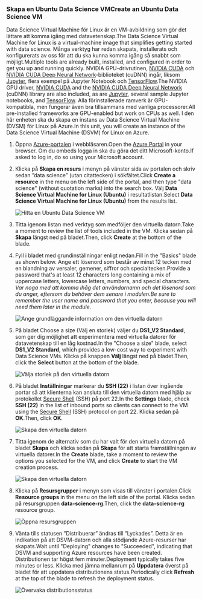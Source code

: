 ### <a name="create-an-ubuntu-data-science-vm"></a><span data-ttu-id="e4f64-101">Skapa en Ubuntu Data Science VM</span><span class="sxs-lookup"><span data-stu-id="e4f64-101">Create an Ubuntu Data Science VM</span></span>

<span data-ttu-id="e4f64-102">Data Science Virtual Machine för Linux är en VM-avbildning som gör det lättare att komma igång med datavetenskap.</span><span class="sxs-lookup"><span data-stu-id="e4f64-102">The Data Science Virtual Machine for Linux is a virtual-machine image that simplifies getting started with data science.</span></span> <span data-ttu-id="e4f64-103">Många verktyg har redan skapats, installerats och konfigurerats av oss för att du ska kunna komma igång så snabbt som möjligt.</span><span class="sxs-lookup"><span data-stu-id="e4f64-103">Multiple tools are already built, installed, and configured in order to get you up and running quickly.</span></span> <span data-ttu-id="e4f64-104">NVIDIA GPU-drivrutinen, [NVIDIA CUDA](https://developer.nvidia.com/cuda-downloads) och [NVIDIA CUDA Deep Neural Network](https://developer.nvidia.com/cudnn)-biblioteket (cuDNN) ingår, liksom [Jupyter](http://jupyter.org/), flera exempel på Jupyter Notebook och [TensorFlow](https://www.tensorflow.org/).</span><span class="sxs-lookup"><span data-stu-id="e4f64-104">The NVIDIA GPU driver, [NVIDIA CUDA](https://developer.nvidia.com/cuda-downloads) and the [NVIDIA CUDA Deep Neural Network](https://developer.nvidia.com/cudnn) (cuDNN) library are also included, as are [Jupyter](http://jupyter.org/), several sample Jupyter notebooks, and [TensorFlow](https://www.tensorflow.org/).</span></span> <span data-ttu-id="e4f64-105">Alla förinstallerade ramverk är GPU-kompatibla, men fungerar även bra tillsammans med vanliga processorer.</span><span class="sxs-lookup"><span data-stu-id="e4f64-105">All pre-installed frameworks are GPU-enabled but work on CPUs as well.</span></span> <span data-ttu-id="e4f64-106">I den här enheten ska du skapa en instans av Data Science Virtual Machine (DVSM) för Linux på Azure.</span><span class="sxs-lookup"><span data-stu-id="e4f64-106">In this unit, you will create an instance of the Data Science Virtual Machine (DSVM) for Linux on Azure.</span></span>

1. <span data-ttu-id="e4f64-107">Öppna [Azure-portalen](https://portal.azure.com/?azure-portal=true) i webbläsaren.</span><span class="sxs-lookup"><span data-stu-id="e4f64-107">Open the [Azure Portal](https://portal.azure.com/?azure-portal=true) in your browser.</span></span> <span data-ttu-id="e4f64-108">Om du ombeds logga in ska du göra det ditt Microsoft-konto.</span><span class="sxs-lookup"><span data-stu-id="e4f64-108">If asked to log in, do so using your Microsoft account.</span></span>

1. <span data-ttu-id="e4f64-109">Klicka på **Skapa en resurs** i menyn på vänster sida av portalen och skriv sedan ”data science” (utan citattecken) i sökfältet.</span><span class="sxs-lookup"><span data-stu-id="e4f64-109">Click **Create a resource** in the menu on the left side of the portal, and then type "data science" (without quotation marks) into the search box.</span></span> <span data-ttu-id="e4f64-110">Välj **Data Science Virtual Machine for Linux (Ubuntu)** i resultatlistan.</span><span class="sxs-lookup"><span data-stu-id="e4f64-110">Select **Data Science Virtual Machine for Linux (Ubuntu)** from the results list.</span></span>

    ![Hitta en Ubuntu Data Science VM](../media-draft/1-new-data-science-vm.png)

1. <span data-ttu-id="e4f64-112">Titta igenom listan med verktyg som medföljer den virtuella datorn.</span><span class="sxs-lookup"><span data-stu-id="e4f64-112">Take a moment to review the list of tools included in the VM.</span></span> <span data-ttu-id="e4f64-113">Klicka sedan på **Skapa** längst ned på bladet.</span><span class="sxs-lookup"><span data-stu-id="e4f64-113">Then, click **Create** at the bottom of the blade.</span></span>

1. <span data-ttu-id="e4f64-114">Fyll i bladet med grundinställningar enligt nedan.</span><span class="sxs-lookup"><span data-stu-id="e4f64-114">Fill in the "Basics" blade as shown below.</span></span> <span data-ttu-id="e4f64-115">Ange ett lösenord som består av minst 12 tecken med en blandning av versaler, gemener, siffror och specialtecken.</span><span class="sxs-lookup"><span data-stu-id="e4f64-115">Provide a password that's at least 12 characters long containing a mix of uppercase letters, lowercase letters, numbers, and special characters.</span></span> <span data-ttu-id="e4f64-116">*Var noga med att komma ihåg det användarnamn och det lösenord som du anger, eftersom du behöver dem senare i modulen.*</span><span class="sxs-lookup"><span data-stu-id="e4f64-116">*Be sure to remember the user name and password that you enter, because you will need them later in the module.*</span></span>

    ![Ange grundläggande information om den virtuella datorn](../media-draft/1-create-data-science-vm-1.png)

1. <span data-ttu-id="e4f64-118">På bladet Choose a size (Välj en storlek) väljer du **DS1_V2 Standard**, som ger dig möjlighet att experimentera med virtuella datorer för datavetenskap till en låg kostnad.</span><span class="sxs-lookup"><span data-stu-id="e4f64-118">In the "Choose a size" blade, select **DS1_V2 Standard**, which provides a low-cost way to experiment with Data Science VMs.</span></span> <span data-ttu-id="e4f64-119">Klicka på knappen **Välj** längst ned på bladet.</span><span class="sxs-lookup"><span data-stu-id="e4f64-119">Then, click the **Select** button at the bottom of the blade.</span></span>

    ![Välja storlek på den virtuella datorn](../media-draft/1-create-data-science-vm-2.png)

1. <span data-ttu-id="e4f64-121">På bladet **Inställningar** markerar du **SSH (22)** i listan över ingående portar så att klienterna kan ansluta till den virtuella datorn med hjälp av protokollet [Secure Shell](https://en.wikipedia.org/wiki/Secure_Shell) (SSH) på port 22.</span><span class="sxs-lookup"><span data-stu-id="e4f64-121">In the **Settings** blade, check **SSH (22)** in the list of inbound ports so clients can connect to the VM using the [Secure Shell](https://en.wikipedia.org/wiki/Secure_Shell) (SSH) protocol on port 22.</span></span> <span data-ttu-id="e4f64-122">Klicka sedan på **OK**.</span><span class="sxs-lookup"><span data-stu-id="e4f64-122">Then, click **OK**.</span></span>

    ![Skapa den virtuella datorn](../media-draft/1-create-data-science-vm-3.png)

1. <span data-ttu-id="e4f64-124">Titta igenom de alternativ som du har valt för den virtuella datorn på bladet **Skapa** och klicka sedan på **Skapa** för att starta framställningen av virtuella datorer.</span><span class="sxs-lookup"><span data-stu-id="e4f64-124">In the **Create** blade, take a moment to review the options you selected for the VM, and click **Create** to start the VM creation process.</span></span>

    ![Skapa den virtuella datorn](../media-draft/1-create-data-science-vm-4.png)

1. <span data-ttu-id="e4f64-126">Klicka på **Resursgrupper** i menyn som visas till vänster i portalen.</span><span class="sxs-lookup"><span data-stu-id="e4f64-126">Click **Resource groups** in the menu on the left side of the portal.</span></span> <span data-ttu-id="e4f64-127">Klicka sedan på resursgruppen **data-science-rg**.</span><span class="sxs-lookup"><span data-stu-id="e4f64-127">Then, click the **data-science-rg** resource group.</span></span>

    ![Öppna resursgruppen](../media-draft/1-open-resource-group.png)

  
1. <span data-ttu-id="e4f64-129">Vänta tills statusen ”Distribuerar” ändras till ”Lyckades”. Detta är en indikation på att DSVM-datorn och alla stödjande Azure-resurser har skapats.</span><span class="sxs-lookup"><span data-stu-id="e4f64-129">Wait until "Deploying" changes to "Succeeded", indicating that DSVM and supporting Azure resources have been created.</span></span> <span data-ttu-id="e4f64-130">Distributionen tar högst fem minuter.</span><span class="sxs-lookup"><span data-stu-id="e4f64-130">Deployment typically takes five minutes or less.</span></span> <span data-ttu-id="e4f64-131">Klicka med jämna mellanrum på **Uppdatera** överst på bladet för att uppdatera distributionens status.</span><span class="sxs-lookup"><span data-stu-id="e4f64-131">Periodically click **Refresh** at the top of the blade to refresh the deployment status.</span></span>

    ![Övervaka distributionsstatus](../media-draft/1-deployment-succeeded.png)
